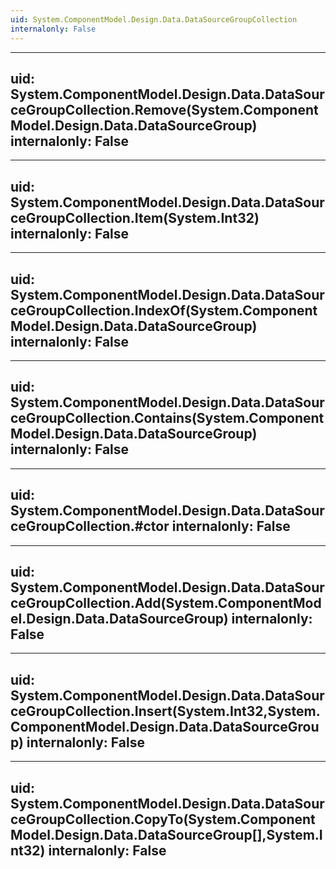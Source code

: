 ```yaml
---
uid: System.ComponentModel.Design.Data.DataSourceGroupCollection
internalonly: False
---
```


---
uid: System.ComponentModel.Design.Data.DataSourceGroupCollection.Remove(System.ComponentModel.Design.Data.DataSourceGroup)
internalonly: False
---

---
uid: System.ComponentModel.Design.Data.DataSourceGroupCollection.Item(System.Int32)
internalonly: False
---

---
uid: System.ComponentModel.Design.Data.DataSourceGroupCollection.IndexOf(System.ComponentModel.Design.Data.DataSourceGroup)
internalonly: False
---

---
uid: System.ComponentModel.Design.Data.DataSourceGroupCollection.Contains(System.ComponentModel.Design.Data.DataSourceGroup)
internalonly: False
---

---
uid: System.ComponentModel.Design.Data.DataSourceGroupCollection.#ctor
internalonly: False
---

---
uid: System.ComponentModel.Design.Data.DataSourceGroupCollection.Add(System.ComponentModel.Design.Data.DataSourceGroup)
internalonly: False
---

---
uid: System.ComponentModel.Design.Data.DataSourceGroupCollection.Insert(System.Int32,System.ComponentModel.Design.Data.DataSourceGroup)
internalonly: False
---

---
uid: System.ComponentModel.Design.Data.DataSourceGroupCollection.CopyTo(System.ComponentModel.Design.Data.DataSourceGroup[],System.Int32)
internalonly: False
---
